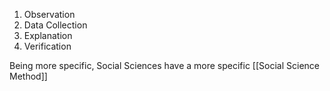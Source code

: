 1. Observation
2. Data Collection
3. Explanation
4. Verification

Being more specific, Social Sciences have a more specific [[Social Science Method]]
